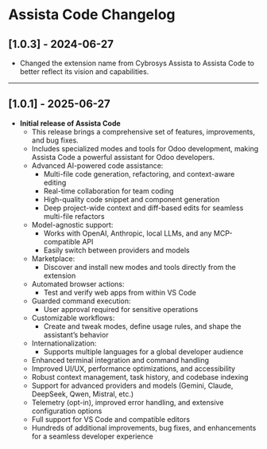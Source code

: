 # Assista Code Changelog

## [1.0.3] - 2024-06-27

- Changed the extension name from Cybrosys Assista to Assista Code to better reflect its vision and capabilities.

---

## [1.0.1] - 2025-06-27

- **Initial release of Assista Code**
    - This release brings a comprehensive set of features, improvements, and bug fixes.
    - Includes specialized modes and tools for Odoo development, making Assista Code a powerful assistant for Odoo developers.
    - Advanced AI-powered code assistance:
        - Multi-file code generation, refactoring, and context-aware editing
        - Real-time collaboration for team coding
        - High-quality code snippet and component generation
        - Deep project-wide context and diff-based edits for seamless multi-file refactors
    - Model-agnostic support:
        - Works with OpenAI, Anthropic, local LLMs, and any MCP-compatible API
        - Easily switch between providers and models
    - Marketplace:
        - Discover and install new modes and tools directly from the extension
    - Automated browser actions:
        - Test and verify web apps from within VS Code
    - Guarded command execution:
        - User approval required for sensitive operations
    - Customizable workflows:
        - Create and tweak modes, define usage rules, and shape the assistant’s behavior
    - Internationalization:
        - Supports multiple languages for a global developer audience
    - Enhanced terminal integration and command handling
    - Improved UI/UX, performance optimizations, and accessibility
    - Robust context management, task history, and codebase indexing
    - Support for advanced providers and models (Gemini, Claude, DeepSeek, Qwen, Mistral, etc.)
    - Telemetry (opt-in), improved error handling, and extensive configuration options
    - Full support for VS Code and compatible editors
    - Hundreds of additional improvements, bug fixes, and enhancements for a seamless developer experience